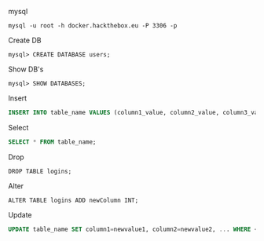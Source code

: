 mysql
```shell-session
mysql -u root -h docker.hackthebox.eu -P 3306 -p 
```

Create DB
```shell-session
mysql> CREATE DATABASE users;
```

Show DB's
```shell-session
mysql> SHOW DATABASES;
```

Insert
```sql
INSERT INTO table_name VALUES (column1_value, column2_value, column3_value, ...);
```

Select
```sql
SELECT * FROM table_name;
```

Drop
```shell-session
DROP TABLE logins;
```

Alter
```shell-session
ALTER TABLE logins ADD newColumn INT;
```

Update
```sql
UPDATE table_name SET column1=newvalue1, column2=newvalue2, ... WHERE <condition>;
```


